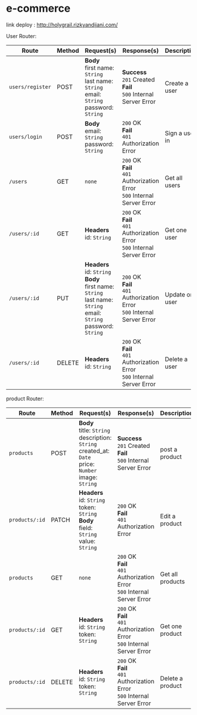 # e-commerce
link deploy : http://holygrail.rizkyandijani.com/

User Router:

Route | Method | Request(s) | Response(s) | Description
---|---|---|---|---
`users/register` | POST | **Body**<br>first name: `String`<br>last name: `String`<br>email: `String`<br>password: `String` | **Success**<br>`201` Created<br>**Fail**<br>`500` Internal Server Error | Create a user
`users/login` | POST | **Body**<br>email: `String`<br>password: `String` | `200` OK<br>**Fail**<br>`401` Authorization Error | Sign a user in
`/users` | GET | `none` | `200` OK<br>**Fail**<br>`401` Authorization Error<br>`500` Internal Server Error | Get all users
`/users/:id` | GET | **Headers**<br>id: `String` | `200` OK<br>**Fail**<br>`401` Authorization Error<br>`500` Internal Server Error | Get one user
`/users/:id` | PUT | **Headers**<br>id: `String`<br>**Body**<br>first name: `String`<br>last name: `String`<br>email: `String`<br>password: `String` | `200` OK<br>**Fail**<br>`401` Authorization Error<br>`500` Internal Server Error | Update one user
`/users/:id` | DELETE | **Headers**<br>id: `String` | `200` OK<br>**Fail**<br>`401` Authorization Error<br>`500` Internal Server Error | Delete a user

product Router:

Route | Method | Request(s) | Response(s) | Description
---|---|---|---|---
`products` | POST | **Body**<br>title: `String`<br>description: `String`<br>created_at: `Date`<br>price: `Number`<br>image: `String` | **Success**<br>`201` Created<br>**Fail**<br>`500` Internal Server Error | post a product
`products/:id` | PATCH | **Headers**<br>id: `String`<br>token: `String`<br>**Body**<br>field: `String`<br>value: `String`<br>| `200` OK<br>**Fail**<br>`401` Authorization Error | Edit a product
`products` | GET | `none` | `200` OK<br>**Fail**<br>`401` Authorization Error<br>`500` Internal Server Error | Get all products
`products/:id` | GET | **Headers**<br>id: `String`<br>token: `String` | `200` OK<br>**Fail**<br>`401` Authorization Error<br>`500` Internal Server Error | Get one product
`products/:id` | DELETE | **Headers**<br>id: `String`<br>token: `String` | `200` OK<br>**Fail**<br>`401` Authorization Error<br>`500` Internal Server Error | Delete a product

